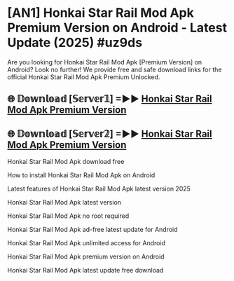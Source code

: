 # [AN1] Honkai Star Rail Mod Apk Premium Version on Android - Latest Update (2025) #uz9ds

Are you looking for Honkai Star Rail Mod Apk [Premium Version] on Android? Look no further! We provide free and safe download links for the official Honkai Star Rail Mod Apk Premium Unlocked.

## 🌐 𝔻𝕠𝕨𝕟𝕝𝕠𝕒𝕕 [𝕊𝕖𝕣𝕧𝕖𝕣𝟙] =►► [Honkai Star Rail Mod Apk Premium Version](https://aan1.pages.dev?q=Honkai+Star+Rail+Mod+Apk&ref=A1A)

## 🌐 𝔻𝕠𝕨𝕟𝕝𝕠𝕒𝕕 [𝕊𝕖𝕣𝕧𝕖𝕣𝟚] =►► [Honkai Star Rail Mod Apk Premium Version](https://aan1.pages.dev?q=Honkai+Star+Rail+Mod+Apk&ref=A1A)

Honkai Star Rail Mod Apk download free

How to install Honkai Star Rail Mod Apk on Android

Latest features of Honkai Star Rail Mod Apk latest version 2025

Honkai Star Rail Mod Apk latest version

Honkai Star Rail Mod Apk no root required

Honkai Star Rail Mod Apk ad-free latest update for Android

Honkai Star Rail Mod Apk unlimited access for Android

Honkai Star Rail Mod Apk premium version on Android

Honkai Star Rail Mod Apk latest update free download